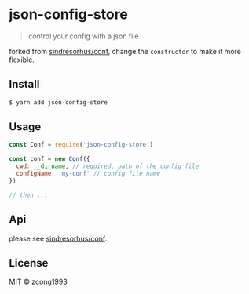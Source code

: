 # json-config-store

> control your config with a json file

forked from [sindresorhus/conf](https://github.com/sindresorhus/conf), change the `constructor` to make it more flexible.

## Install

```bash
$ yarn add json-config-store
```

## Usage

```js
const Conf = require('json-config-store')

const conf = new Conf({
  cwd: __dirname, // required, path of the config file
  configName: 'my-conf' // config file name
})

// then ...
```

## Api

please see [sindresorhus/conf](https://github.com/sindresorhus/conf).

## License

MIT &copy; zcong1993
